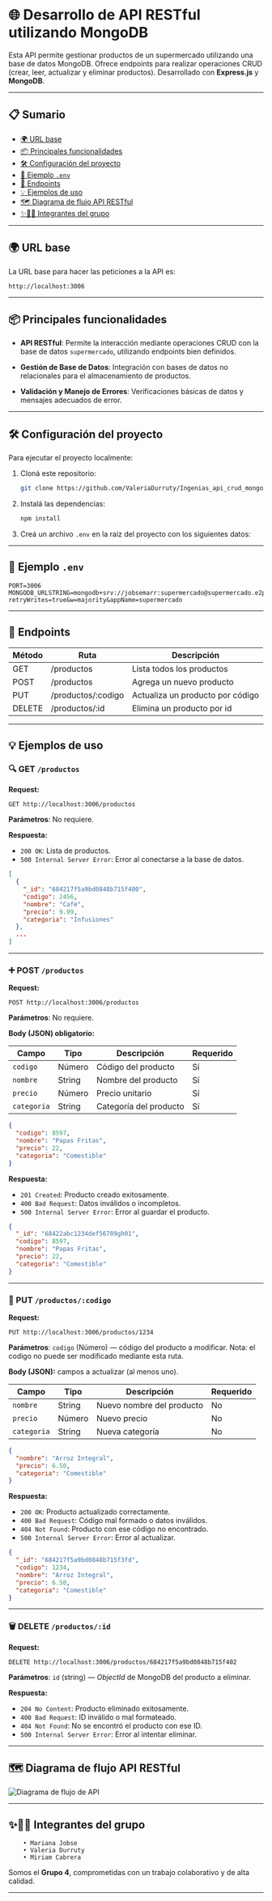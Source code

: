# 🌐 Desarrollo de API RESTful utilizando MongoDB

Esta API permite gestionar productos de un supermercado utilizando una base de datos MongoDB. Ofrece endpoints para realizar operaciones CRUD (crear, leer, actualizar y eliminar productos).
Desarrollado con **Express.js** y **MongoDB**.

---

## 📋 Sumario

- [🌍 URL base](#-url-base)
- [📦 Principales funcionalidades](#-principales-funcionalidades)
- [🛠️ Configuración del proyecto](#️-configuración-del-proyecto)
- [📁 Ejemplo `.env`](#-ejemplo-env)
- [🔗 Endpoints](#-endpoints)
- [💡 Ejemplos de uso](#-ejemplos-de-uso)
- [🗺️ Diagrama de flujo API RESTful](#-diagrama-de-flujo-api-restful)
- [✨👩‍💻 Integrantes del grupo](#-integrantes-del-grupo)

---

## 🌍 URL base

La URL base para hacer las peticiones a la API es:
```
http://localhost:3006
```

---

## 📦 Principales funcionalidades

- **API RESTful**: Permite la interacción mediante operaciones CRUD con la base de datos `supermercado`, utilizando endpoints bien definidos.

- **Gestión de Base de Datos**: Integración con bases de datos no relacionales para el almacenamiento de productos.

- **Validación y Manejo de Errores**: Verificaciones básicas de datos y mensajes adecuados de error.

---

## 🛠️ Configuración del proyecto

Para ejecutar el proyecto localmente:

1. Cloná este repositorio:
   ```bash
   git clone https://github.com/ValeriaDurruty/Ingenias_api_crud_mongodb.git
   ```
2. Instalá las dependencias:
   ```bash
   npm install
   ```
3. Creá un archivo `.env` en la raíz del proyecto con los siguientes datos:

---

## 📁 Ejemplo `.env`

```env
PORT=3006
MONGODB_URLSTRING=mongodb+srv://jobsemarr:supermercado@supermercado.e2pucdi.mongodb.net/?retryWrites=true&w=majority&appName=supermercado
```

---

## 🔗 Endpoints

| Método | Ruta               | Descripción                      |
| ------ | ------------------ | ------------------------------   |
| GET    | /productos         | Lista todos los productos        |
| POST   | /productos         | Agrega un nuevo producto         |
| PUT    | /productos/:codigo | Actualiza un producto por código |
| DELETE | /productos/:id     | Elimina un producto por id       |

---

## 💡 Ejemplos de uso

### 🔍 GET `/productos`

**Request:**
```
GET http://localhost:3006/productos
```

**Parámetros**: No requiere.

**Respuesta:**
- `200 OK`: Lista de productos.
- `500 Internal Server Error`: Error al conectarse a la base de datos.

```json
[
  {
    "_id": "684217f5a9bd0848b715f400",
    "codigo": 2456,
    "nombre": "Café",
    "precio": 9.99,
    "categoria": "Infusiones"
  },
  ...
]
```

---

### ➕ POST `/productos`

**Request:**
```
POST http://localhost:3006/productos
```

**Parámetros**: No requiere.

**Body (JSON) obligatorio:**

| Campo      | Tipo     | Descripción                   | Requerido |
|------------|----------|-------------------------------|-----------|
| `codigo`   | Número   | Código del producto           | Sí        |
| `nombre`   | String   | Nombre del producto           | Sí        |
| `precio`   | Número   | Precio unitario               | Sí        |
| `categoria`| String   | Categoría del producto        | Sí        |

```json
{
  "codigo": 8597,
  "nombre": "Papas Fritas",
  "precio": 22,
  "categoria": "Comestible"
}
```

**Respuesta:**
- `201 Created`: Producto creado exitosamente.
- `400 Bad Request`: Datos inválidos o incompletos.
- `500 Internal Server Error`: Error al guardar el producto.

```json
{
  "_id": "68422abc1234def56789gh01",
  "codigo": 8597,
  "nombre": "Papas Fritas",
  "precio": 22,
  "categoria": "Comestible"
}
```

---

### 📝 PUT `/productos/:codigo`

**Request:**
```
PUT http://localhost:3006/productos/1234
```

**Parámetros**: `codigo` (Número) — código del producto a modificar.
Nota: el codigo no puede ser modificado mediante esta ruta.

**Body (JSON):** campos a actualizar (al menos uno).

| Campo      | Tipo     | Descripción                   | Requerido |
|------------|----------|-------------------------------|-----------|
| `nombre`   | String   | Nuevo nombre del producto     | No        |
| `precio`   | Número   | Nuevo precio                  | No        |
| `categoria`| String   | Nueva categoría               | No        |

```json
{
  "nombre": "Arroz Integral",
  "precio": 6.50,
  "categoria": "Comestible"
}
```

**Respuesta:**
- `200 OK`: Producto actualizado correctamente.
- `400 Bad Request`: Código mal formado o datos inválidos.
- `404 Not Found`: Producto con ese código no encontrado.
- `500 Internal Server Error`: Error al actualizar.

```json
{
  "_id": "684217f5a9bd0848b715f3fd",
  "codigo": 1234,
  "nombre": "Arroz Integral",
  "precio": 6.50,
  "categoria": "Comestible"
}
```

---

### 🗑️ DELETE `/productos/:id`

**Request:**
```
DELETE http://localhost:3006/productos/684217f5a9bd0848b715f402
```

**Parámetros**: `id` (string) — _ObjectId_ de MongoDB del producto a eliminar.

**Respuesta:**
- `204 No Content`: Producto eliminado exitosamente.
- `400 Bad Request`: ID inválido o mal formateado.
- `404 Not Found`: No se encontró el producto con ese ID.
- `500 Internal Server Error`: Error al intentar eliminar.

---

## 🗺️ Diagrama de flujo API RESTful

![Diagrama de flujo de API](./src/img/Diagrama%20de%20flujo%20API%20RESTful.png)

---

## ✨👩‍💻 Integrantes del grupo

        • Mariana Jobse
        • Valeria Durruty
        • Miriam Cabrera

Somos el **Grupo 4**, comprometidas con un trabajo colaborativo y de alta calidad.

---